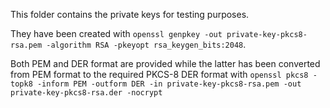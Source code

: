 This folder contains the private keys for testing purposes.

They have been created with `openssl genpkey -out private-key-pkcs8-rsa.pem -algorithm RSA -pkeyopt rsa_keygen_bits:2048`.

Both PEM and DER format are provided while the latter has been converted from PEM format to the required PKCS-8 DER format with `openssl pkcs8 -topk8 -inform PEM -outform DER -in private-key-pkcs8-rsa.pem -out private-key-pkcs8-rsa.der -nocrypt`